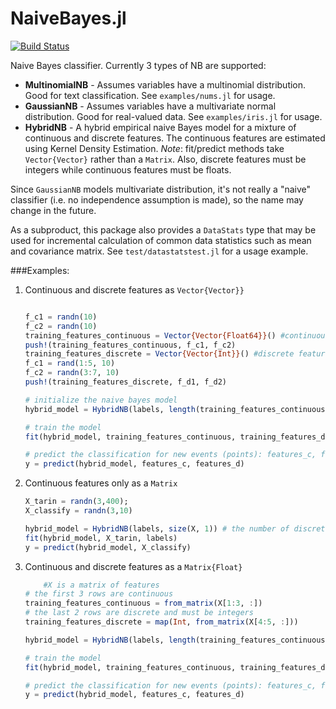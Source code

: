 NaiveBayes.jl
=============

[![Build Status](https://travis-ci.org/dfdx/NaiveBayes.jl.svg)](https://travis-ci.org/dfdx/NaiveBayes.jl)

Naive Bayes classifier. Currently 3 types of NB are supported:

 * **MultinomialNB** - Assumes variables have a multinomial distribution. Good for text classification. See `examples/nums.jl` for usage.
 * **GaussianNB** - Assumes variables have a multivariate normal distribution. Good for real-valued data. See `examples/iris.jl` for usage.
 * **HybridNB** - A hybrid empirical naive Bayes model for a mixture of continuous and discrete features. The continuous features are estimated using Kernel Density Estimation.
*Note*: fit/predict methods take `Vector{Vector}` rather than a `Matrix`. Also, discrete features must be integers while continuous features must be floats.


Since `GaussianNB` models multivariate distribution, it's not really a "naive" classifier (i.e. no independence assumption is made), so the name may change in the future.

As a subproduct, this package also provides a `DataStats` type that may be used for incremental calculation of common data statistics such as mean and covariance matrix. See `test/datastatstest.jl` for a usage example.

###Examples:
1. Continuous and discrete features as `Vector{Vector}}`
    ```julia

    f_c1 = randn(10)
    f_c2 = randn(10)
    training_features_continuous = Vector{Vector{Float64}}() #continuous features as Float64
    push!(training_features_continuous, f_c1, f_c2)
    training_features_discrete = Vector{Vector{Int}}() #discrete features as Int64
    f_c1 = rand(1:5, 10)
    f_c2 = randn(3:7, 10)
    push!(training_features_discrete, f_d1, f_d2)

    # initialize the naive bayes model
    hybrid_model = HybridNB(labels, length(training_features_continuous), length(training_features_discrete))

    # train the model
    fit(hybrid_model, training_features_continuous, training_features_discrete, labels)

    # predict the classification for new events (points): features_c, features_d
    y = predict(hybrid_model, features_c, features_d)
    ```

2. Continuous features only as a `Matrix`
    ```julia
    X_tarin = randn(3,400);
    X_classify = randn(3,10)

    hybrid_model = HybridNB(labels, size(X, 1)) # the number of discrete features is 0 so it's not needed
    fit(hybrid_model, X_tarin, labels)
    y = predict(hybrid_model, X_classify)
    ```
3. Continuous and discrete features as a `Matrix{Float}`
    ```julia
        #X is a matrix of features
    # the first 3 rows are continuous
    training_features_continuous = from_matrix(X[1:3, :])
    # the last 2 rows are discrete and must be integers
    training_features_discrete = map(Int, from_matrix(X[4:5, :]))

    hybrid_model = HybridNB(labels, length(training_features_continuous), length(training_features_discrete))

    # train the model
    fit(hybrid_model, training_features_continuous, training_features_discrete, labels)

    # predict the classification for new events (points): features_c, features_d
    y = predict(hybrid_model, features_c, features_d)
    ```
